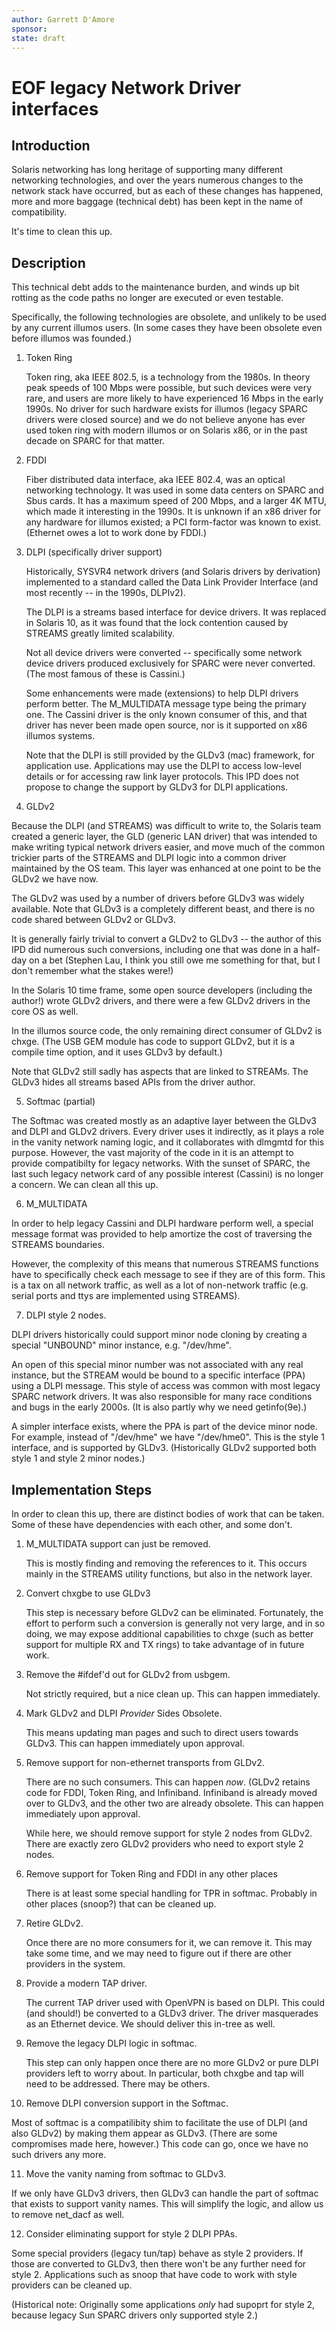 ```yaml
---
author: Garrett D'Amore
sponsor:
state: draft
---
```


# EOF legacy Network Driver interfaces

## Introduction

Solaris networking has long heritage of supporting many different
networking technologies, and over the years numerous changes
to the network stack have occurred, but as each of these changes
has happened, more and more baggage (technical debt) has been
kept in the name of compatibility.

It's time to clean this up.

## Description

This technical debt adds to the maintenance burden, and winds up
bit rotting as the code paths no longer are executed or even testable.

Specifically, the following technologies are obsolete, and unlikely
to be used by any current illumos users.  (In some cases they have
been obsolete even before illumos was founded.)

1. Token Ring

   Token ring, aka IEEE 802.5, is a technology from the 1980s.
   In theory peak speeds of 100 Mbps were possible, but such
   devices were very rare, and users are more likely to have
   experienced 16 Mbps in the early 1990s. No driver for such
   hardware exists for illumos (legacy SPARC drivers were closed
   source) and we do not believe anyone has ever used token ring with
   modern illumos or on Solaris x86, or in the past decade on SPARC
   for that matter.

2. FDDI

   Fiber distributed data interface, aka IEEE 802.4, was an optical
   networking technology.  It was used in some data centers on SPARC
   and Sbus cards. It has a maximum speed of 200 Mbps, and a larger
   4K MTU, which made it interesting in the 1990s.  It is unknown if
   an x86 driver for any hardware for illumos existed; a PCI form-factor
   was known to exist.  (Ethernet owes a lot to work done by FDDI.)
   
3. DLPI (specifically driver support)

   Historically, SYSVR4 network drivers (and Solaris drivers by
   derivation) implemented to a standard called the Data Link Provider
   Interface (and most recently -- in the 1990s, DLPIv2).

   The DLPI is a streams based interface for device drivers.
   It was replaced in Solaris 10, as it was found that the lock
   contention caused by STREAMS greatly limited scalability.

   Not all device drivers were converted -- specifically some
   network device drivers produced exclusively for SPARC were
   never converted.  (The most famous of these is Cassini.)

   Some enhancements were made (extensions) to help DLPI drivers
   perform better.  The M_MULTIDATA message type being the primary
   one.  The Cassini driver is the only known consumer of this, and
   that driver has never been made open source, nor is it supported
   on x86 illumos systems.

   Note that the DLPI is still provided by the GLDv3 (mac) framework,
   for application use.  Applications may use the DLPI to access
   low-level details or for accessing raw link layer protocols.
   This IPD does not propose to change the support by GLDv3 for DLPI
   applications.

4. GLDv2

  Because the DLPI (and STREAMS) was difficult to write to, the
  Solaris team created a generic layer, the GLD (generic LAN driver)
  that was intended to make writing typical network drivers easier,
  and move much of the common trickier parts of the STREAMS and
  DLPI logic into a common driver maintained by the OS team.
  This layer was enhanced at one point to be the GLDv2 we have now.

  The GLDv2 was used by a number of drivers before GLDv3 was
  widely available.  Note that GLDv3 is a completely different beast,
  and there is no code shared between GLDv2 or GLDv3.

  It is generally fairly trivial to convert a GLDv2 to GLDv3 -- the
  author of this IPD did numerous such conversions, including one that
  was done in a half-day on a bet (Stephen Lau, I think you still owe
  me something for that, but I don't remember what the stakes were!)

  In the Solaris 10 time frame, some open source developers
  (including the author!) wrote GLDv2 drivers, and there were a
  few GLDv2 drivers in the core OS as well.

  In the illumos source code, the only remaining direct consumer of
  GLDv2 is chxge. (The USB GEM module has code to support GLDv2, but
  it is a compile time option, and it uses GLDv3 by default.)

  Note that GLDv2 still sadly has aspects that are linked to STREAMs.
  The GLDv3 hides all streams based APIs from the driver author.

5. Softmac (partial)

  The Softmac was created mostly as an adaptive layer between the
  GLDv3 and DLPI and GLDv2 drivers.  Every driver uses it indirectly,
  as it plays a role in the vanity network naming logic, and it
  collaborates with dlmgmtd for this purpose.  However, the vast
  majority of the code in it is an attempt to provide compatibilty
  for legacy networks.  With the sunset of SPARC, the last such
  legacy network card of any possible interest (Cassini) is no longer
  a concern.  We can clean all this up.

6. M_MULTIDATA

  In order to help legacy Cassini and DLPI hardware perform well,
  a special message format was provided to help amortize the cost
  of traversing the STREAMS boundaries.

  However, the complexity of this means that numerous STREAMS
  functions have to specifically check each message to see if they
  are of this form.  This is a tax on all network traffic,
  as well as a lot of non-network traffic (e.g. serial ports
  and ttys are implemented using STREAMS).

7. DLPI style 2 nodes.

  DLPI drivers historically could support minor node cloning
  by creating a special "UNBOUND" minor instance, e.g. "/dev/hme".

  An open of this special minor number was not associated with
  any real instance, but the STREAM would be bound to a specific
  interface (PPA) using a DLPI message. This style of access was
  common with most legacy SPARC network drivers.  It was also
  responsible for many race conditions and bugs in the early 2000s.
  (It is also partly why we need getinfo(9e).)

  A simpler interface exists, where the PPA is part of the device
  minor node.  For example, instead of "/dev/hme" we have "/dev/hme0".
  This is the style 1 interface, and is supported by GLDv3.
  (Historically GLDv2 supported both style 1 and style 2 minor nodes.)
  
## Implementation Steps

In order to clean this up, there are distinct bodies of work that
can be taken.
Some of these have dependencies with each other, and some don't.


1. M_MULTIDATA support can just be removed.

   This is mostly finding and removing the references to it.
   This occurs mainly in the STREAMS utility functions, but also
   in the network layer.
  
2. Convert chxgbe to use GLDv3

   This step is necessary before GLDv2 can be eliminated.
   Fortunately, the effort to perform such a conversion is generally
   not very large, and in so doing, we may expose additional capabilities
   to chxge (such as better support for multiple RX and TX rings)
   to take advantage of in future work.

3. Remove the #ifdef'd out for GLDv2 from usbgem.

   Not strictly required, but a nice clean up.
   This can happen immediately.

4. Mark GLDv2 and DLPI *Provider* Sides Obsolete.

   This means updating man pages and such to direct users towards
   GLDv3.  This can happen immediately upon approval.

5. Remove support for non-ethernet transports from GLDv2.

   There are no such consumers.  This can happen *now*.
   (GLDv2 retains code for FDDI, Token Ring, and Infiniband.
   Infiniband is already moved over to GLDv3, and the other two
   are already obsolete.  This can happen immediately upon approval.

   While here, we should remove support for style 2 nodes from GLDv2.
   There are exactly zero GLDv2 providers who need to export style 2 nodes.

6. Remove support for Token Ring and FDDI in any other places

   There is at least some special handling for TPR in softmac.
   Probably in other places (snoop?) that can be cleaned up.

7. Retire GLDv2.

   Once there are no more consumers for it, we can remove it.
   This may take some time, and we may need to figure out if there
   are other providers in the system.

8. Provide a modern TAP driver.

   The current TAP driver used with OpenVPN is based on DLPI.
   This could (and should!) be converted to a GLDv3 driver.
   The driver masquerades as an Ethernet device.  We should
   deliver this in-tree as well.

9. Remove the legacy DLPI logic in softmac. 

   This step can only happen once there are no more GLDv2 or
   pure DLPI providers left to worry about.  In particular,
   both chxgbe and tap will need to be addressed.  There may
   be others.

10. Remove DLPI conversion support in the Softmac.
 
   Most of softmac is a compatilibity shim to facilitate the
   use of DLPI (and also GLDv2) by making them appear as GLDv3.
   (There are some compromises made here, however.)  This code
   can go, once we have no such drivers any more.
   
11. Move the vanity naming from softmac to GLDv3.

  If we only have GLDv3 drivers, then GLDv3 can handle the part
  of softmac that exists to support vanity names.  This will
  simplify the logic, and allow us to remove net_dacf as well.

12. Consider eliminating support for style 2 DLPI PPAs.

  Some special providers (legacy tun/tap) behave as style 2
  providers.  If those are converted to GLDv3, then there won't
  be any further need for style 2.  Applications such as snoop that
  have code to work with style providers can be cleaned up.

  (Historical note: Originally some applications *only* had supoprt
  for style 2, because legacy Sun SPARC drivers only supported style 2.)
